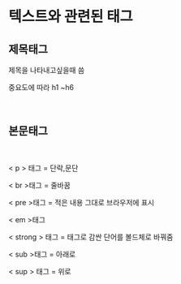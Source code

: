 # 텍스트와 관련된 태그

## 제목태그
제목을 나타내고싶을때 씀

중요도에 따라 h1 ~h6

<br>

 ## 본문태그
<br>

 < p > 태그 = 단락,문단

 < br >태그 = 줄바꿈

 < pre >태그 = 적은 내용 그대로 브라우저에 표시

 < em >태그

 < strong > 태그 = 태그로 감싼 단어를 볼드체로 바꿔줌 

 < sub >태그 = 아래로

 < sup > 태그 = 위로